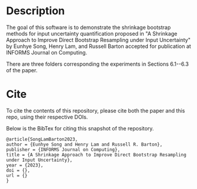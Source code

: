 # Description
The goal of this software is to demonstrate the shrinkage bootstrap methods for input uncertainty quantification proposed in "A Shrinkage Approach to Improve Direct Bootstrap
Resampling under Input Uncertainty" by Eunhye Song, Henry Lam, and Russell Barton accepted for publication at INFORMS Journal on Computing.

There are three folders corresponding the experiments in Sections 6.1--6.3 of the paper.   

# Cite
To cite the contents of this repository, please cite both the paper and this repo, using their respective DOIs.

Below is the BibTex for citing this snapshot of the repository.
```
@article{SongLamBarton2023,
author = {Eunhye Song and Henry Lam and Russell R. Barton},
publisher = {INFORMS Journal on Computing},
title = {A Shrinkage Approach to Improve Direct Bootstrap Resampling under Input Uncertainty},
year = {2023},
doi = {},
url = {}
}
```
